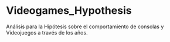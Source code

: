# Videogames_Hypothesis
Análisis para la Hipótesis sobre el comportamiento de consolas y Videojuegos a través de los años.
